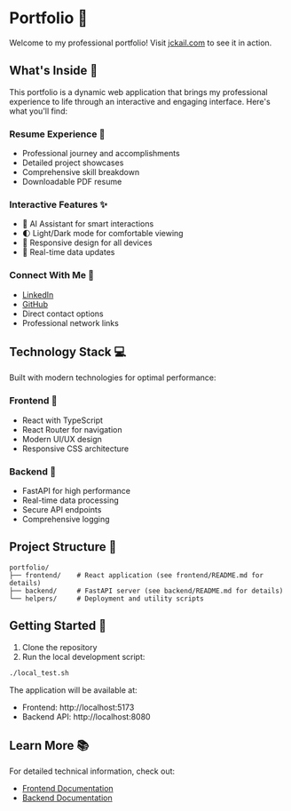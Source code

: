 # Portfolio 🚀

Welcome to my professional portfolio! Visit [jckail.com](https://www.jckail.com) to see it in action.

## What's Inside 🎯

This portfolio is a dynamic web application that brings my professional experience to life through an interactive and engaging interface. Here's what you'll find:

### Resume Experience 📝
- Professional journey and accomplishments
- Detailed project showcases
- Comprehensive skill breakdown
- Downloadable PDF resume

### Interactive Features ✨
- 🤖 AI Assistant for smart interactions
- 🌓 Light/Dark mode for comfortable viewing
- 📱 Responsive design for all devices
- 🔄 Real-time data updates

### Connect With Me 🤝
- [LinkedIn](https://www.linkedin.com/in/jordan-kail)
- [GitHub](https://github.com/jkail-dev)
- Direct contact options
- Professional network links

## Technology Stack 💻

Built with modern technologies for optimal performance:

### Frontend 🎨
- React with TypeScript
- React Router for navigation
- Modern UI/UX design
- Responsive CSS architecture

### Backend 🔧
- FastAPI for high performance
- Real-time data processing
- Secure API endpoints
- Comprehensive logging

## Project Structure 📂

```
portfolio/
├── frontend/    # React application (see frontend/README.md for details)
├── backend/     # FastAPI server (see backend/README.md for details)
└── helpers/     # Deployment and utility scripts
```

## Getting Started 🚀

1. Clone the repository
2. Run the local development script:
```bash
./local_test.sh
```

The application will be available at:
- Frontend: http://localhost:5173
- Backend API: http://localhost:8080

## Learn More 📚

For detailed technical information, check out:
- [Frontend Documentation](./frontend/README.md)
- [Backend Documentation](./backend/README.md)
